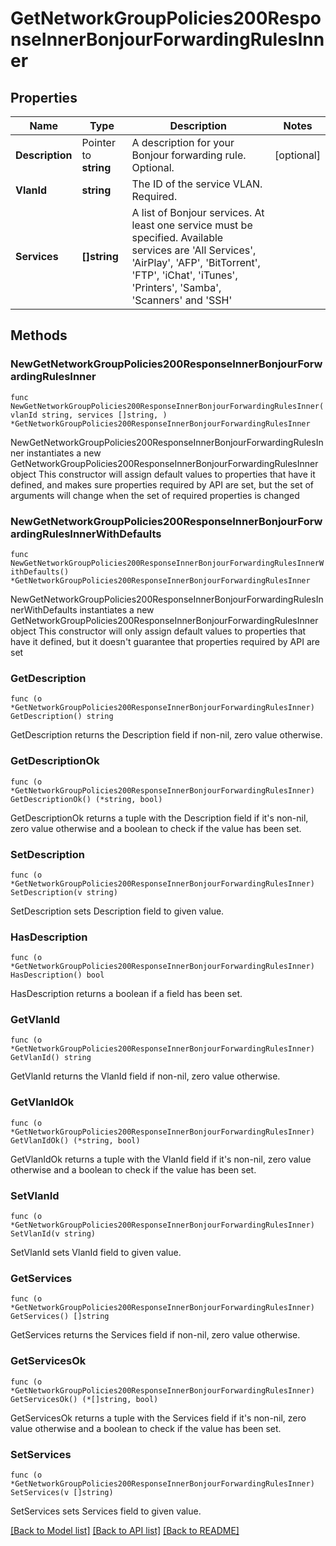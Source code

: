# GetNetworkGroupPolicies200ResponseInnerBonjourForwardingRulesInner

## Properties

Name | Type | Description | Notes
------------ | ------------- | ------------- | -------------
**Description** | Pointer to **string** | A description for your Bonjour forwarding rule. Optional. | [optional] 
**VlanId** | **string** | The ID of the service VLAN. Required. | 
**Services** | **[]string** | A list of Bonjour services. At least one service must be specified. Available services are &#39;All Services&#39;, &#39;AirPlay&#39;, &#39;AFP&#39;, &#39;BitTorrent&#39;, &#39;FTP&#39;, &#39;iChat&#39;, &#39;iTunes&#39;, &#39;Printers&#39;, &#39;Samba&#39;, &#39;Scanners&#39; and &#39;SSH&#39; | 

## Methods

### NewGetNetworkGroupPolicies200ResponseInnerBonjourForwardingRulesInner

`func NewGetNetworkGroupPolicies200ResponseInnerBonjourForwardingRulesInner(vlanId string, services []string, ) *GetNetworkGroupPolicies200ResponseInnerBonjourForwardingRulesInner`

NewGetNetworkGroupPolicies200ResponseInnerBonjourForwardingRulesInner instantiates a new GetNetworkGroupPolicies200ResponseInnerBonjourForwardingRulesInner object
This constructor will assign default values to properties that have it defined,
and makes sure properties required by API are set, but the set of arguments
will change when the set of required properties is changed

### NewGetNetworkGroupPolicies200ResponseInnerBonjourForwardingRulesInnerWithDefaults

`func NewGetNetworkGroupPolicies200ResponseInnerBonjourForwardingRulesInnerWithDefaults() *GetNetworkGroupPolicies200ResponseInnerBonjourForwardingRulesInner`

NewGetNetworkGroupPolicies200ResponseInnerBonjourForwardingRulesInnerWithDefaults instantiates a new GetNetworkGroupPolicies200ResponseInnerBonjourForwardingRulesInner object
This constructor will only assign default values to properties that have it defined,
but it doesn't guarantee that properties required by API are set

### GetDescription

`func (o *GetNetworkGroupPolicies200ResponseInnerBonjourForwardingRulesInner) GetDescription() string`

GetDescription returns the Description field if non-nil, zero value otherwise.

### GetDescriptionOk

`func (o *GetNetworkGroupPolicies200ResponseInnerBonjourForwardingRulesInner) GetDescriptionOk() (*string, bool)`

GetDescriptionOk returns a tuple with the Description field if it's non-nil, zero value otherwise
and a boolean to check if the value has been set.

### SetDescription

`func (o *GetNetworkGroupPolicies200ResponseInnerBonjourForwardingRulesInner) SetDescription(v string)`

SetDescription sets Description field to given value.

### HasDescription

`func (o *GetNetworkGroupPolicies200ResponseInnerBonjourForwardingRulesInner) HasDescription() bool`

HasDescription returns a boolean if a field has been set.

### GetVlanId

`func (o *GetNetworkGroupPolicies200ResponseInnerBonjourForwardingRulesInner) GetVlanId() string`

GetVlanId returns the VlanId field if non-nil, zero value otherwise.

### GetVlanIdOk

`func (o *GetNetworkGroupPolicies200ResponseInnerBonjourForwardingRulesInner) GetVlanIdOk() (*string, bool)`

GetVlanIdOk returns a tuple with the VlanId field if it's non-nil, zero value otherwise
and a boolean to check if the value has been set.

### SetVlanId

`func (o *GetNetworkGroupPolicies200ResponseInnerBonjourForwardingRulesInner) SetVlanId(v string)`

SetVlanId sets VlanId field to given value.


### GetServices

`func (o *GetNetworkGroupPolicies200ResponseInnerBonjourForwardingRulesInner) GetServices() []string`

GetServices returns the Services field if non-nil, zero value otherwise.

### GetServicesOk

`func (o *GetNetworkGroupPolicies200ResponseInnerBonjourForwardingRulesInner) GetServicesOk() (*[]string, bool)`

GetServicesOk returns a tuple with the Services field if it's non-nil, zero value otherwise
and a boolean to check if the value has been set.

### SetServices

`func (o *GetNetworkGroupPolicies200ResponseInnerBonjourForwardingRulesInner) SetServices(v []string)`

SetServices sets Services field to given value.



[[Back to Model list]](../README.md#documentation-for-models) [[Back to API list]](../README.md#documentation-for-api-endpoints) [[Back to README]](../README.md)



